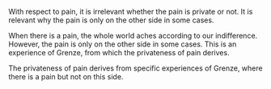 With respect to pain, it is irrelevant whether the pain is private or not. It is relevant why the pain is only on the other side in some cases.

When there is a pain, the whole world aches according to our indifference. However, the pain is only on the other side in some cases. This is an experience of Grenze, from which the privateness of pain derives.

The privateness of pain derives from specific experiences of Grenze, where there is a pain but not on this side.
